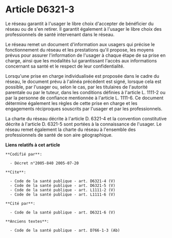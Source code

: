 # Article D6321-3

Le réseau garantit à l'usager le libre choix d'accepter de bénéficier du réseau ou de s'en retirer. Il garantit également à
l'usager le libre choix des professionnels de santé intervenant dans le réseau. 

Le réseau remet un document d'information aux usagers qui précise le fonctionnement du réseau et les prestations qu'il
propose, les moyens prévus pour assurer l'information de l'usager à chaque étape de sa prise en charge, ainsi que les
modalités lui garantissant l'accès aux informations concernant sa santé et le respect de leur confidentialité. 

Lorsqu'une prise en charge individualisée est proposée dans le cadre du réseau, le document prévu à l'alinéa précédent est
signé, lorsque cela est possible, par l'usager ou, selon le cas, par les titulaires de l'autorité parentale ou par le tuteur,
dans les conditions définies à l'article L. 1111-2 ou par la personne de confiance mentionnée à l'article L. 1111-6. Ce
document détermine également les règles de cette prise en charge et les engagements réciproques souscrits par l'usager et par
les professionnels. 

La charte du réseau décrite à l'article D. 6321-4 et la convention constitutive décrite à l'article D. 6321-5 sont portées à
la connaissance de l'usager. Le réseau remet également la charte du réseau à l'ensemble des professionnels de santé de son
aire géographique.

**Liens relatifs à cet article**

	**Codifié par**:

	  - Décret n°2005-840 2005-07-20

	**Cite**:

	  - Code de la santé publique - art. D6321-4 (V)
	  - Code de la santé publique - art. D6321-5 (V)
	  - Code de la santé publique - art. L1111-2 (V)
	  - Code de la santé publique - art. L1111-6 (V)

	**Cité par**:

	  - Code de la santé publique - art. D6321-6 (V)

	**Anciens textes**:

	  - Code de la santé publique - art. D766-1-3 (Ab)
